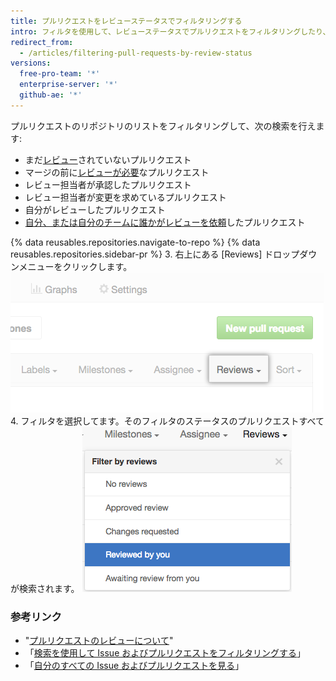 ```yaml
---
title: プルリクエストをレビューステータスでフィルタリングする
intro: フィルタを使用して、レビューステータスでプルリクエストをフィルタリングしたり、自分でレビューしたプルリクエストや他のユーザにレビューするよう依頼されたプルリクエストを検索したりできます。
redirect_from:
  - /articles/filtering-pull-requests-by-review-status
versions:
  free-pro-team: '*'
  enterprise-server: '*'
  github-ae: '*'
---
```


プルリクエストのリポジトリのリストをフィルタリングして、次の検索を行えます:
- まだ[レビュー](/articles/about-pull-request-reviews)されていないプルリクエスト
- マージの前に[レビューが必要](/articles/about-required-reviews-for-pull-requests)なプルリクエスト
- レビュー担当者が承認したプルリクエスト
- レビュー担当者が変更を求めているプルリクエスト
- 自分がレビューしたプルリクエスト
- [自分、または自分のチームに誰かがレビューを依頼](/articles/requesting-a-pull-request-review)したプルリクエスト

{% data reusables.repositories.navigate-to-repo %}
{% data reusables.repositories.sidebar-pr %}
3. 右上にある [Reviews] ドロップダウンメニューをクリックします。 ![プルリクエストのリストの上にあるフィルタメニュー内の [Reviews] ドロップダウンメニュー](/assets/images/help/pull_requests/reviews-filter-dropdown.png)
4. フィルタを選択してます。そのフィルタのステータスのプルリクエストすべてが検索されます。 ![[Reviews] ドロップダウンメニュー内のフィルタのリスト](/assets/images/help/pull_requests/pr-review-filters.png)

### 参考リンク

- "[プルリクエストのレビューについて](/articles/about-pull-request-reviews)"
- 「[検索を使用して Issue およびプルリクエストをフィルタリングする](/articles/using-search-to-filter-issues-and-pull-requests)」
- 「[自分のすべての Issue およびプルリクエストを見る](/articles/viewing-all-of-your-issues-and-pull-requests)」
